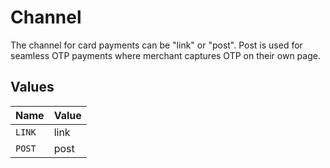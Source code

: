 # Channel

The channel for card payments can be "link" or "post". Post is used for seamless OTP payments where merchant captures OTP on their own page.


## Values

| Name   | Value  |
| ------ | ------ |
| `LINK` | link   |
| `POST` | post   |
